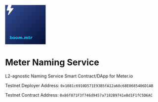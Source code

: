 <img src="./example_domain.png" height="128px"/>

# Meter Naming Service
L2-agnostic Naming Service Smart Contract/DApp for Meter.io


Testnet Deployer Address: `0x1081c6910D571E93B5fA12a60c68E0685406D1AB`

Testnet Contract Address: `0x86f871F3f746d9457a7182B9741eBd1F1fC5D6AC`
